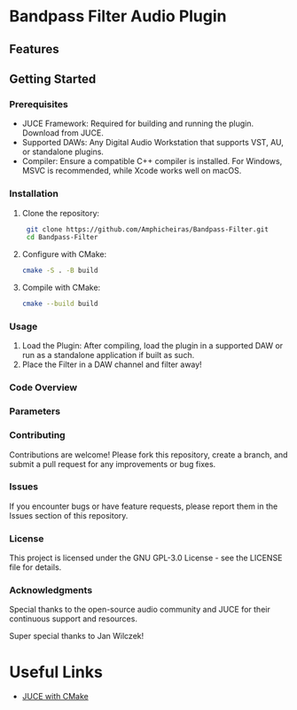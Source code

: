 # Bandpass Filter Audio Plugin


## Features



## Getting Started
### Prerequisites

- JUCE Framework: Required for building and running the plugin. Download from JUCE.
- Supported DAWs: Any Digital Audio Workstation that supports VST, AU, or standalone plugins.
- Compiler: Ensure a compatible C++ compiler is installed. For Windows, MSVC is recommended, while Xcode works well on macOS.

### Installation

1. Clone the repository:
    ```sh
     git clone https://github.com/Amphicheiras/Bandpass-Filter.git
     cd Bandpass-Filter
    ```

2. Configure with CMake:
   ```sh
   cmake -S . -B build
   ```

3. Compile with CMake:
   ```sh
   cmake --build build
   ```

### Usage

1. Load the Plugin:
   After compiling, load the plugin in a supported DAW or run as a standalone application if built as such.
2. Place the Filter in a DAW channel and filter away!

### Code Overview


### Parameters


### Contributing

Contributions are welcome! Please fork this repository, create a branch, and submit a pull request for any improvements or bug fixes.

### Issues

If you encounter bugs or have feature requests, please report them in the Issues section of this repository.

### License

This project is licensed under the GNU GPL-3.0 License - see the LICENSE file for details.

### Acknowledgments

Special thanks to the open-source audio community and JUCE for their continuous support and resources.

Super special thanks to Jan Wilczek!

# Useful Links

- [JUCE with CMake](https://www.youtube.com/watch?v=Uq7Hwt18s3s)
